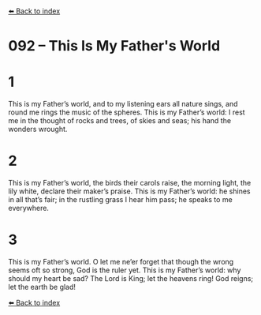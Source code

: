 [⬅️ Back to index](../README.md)

# 092 – This Is My Father's World


# 1
This is my Father’s world,
and to my listening ears
all nature sings, and round me rings
the music of the spheres.
This is my Father’s world:
I rest me in the thought
of rocks and trees, of skies and seas;
his hand the wonders wrought.

# 2
This is my Father’s world,
the birds their carols raise,
the morning light, the lily white,
declare their maker’s praise.
This is my Father’s world:
he shines in all that’s fair;
in the rustling grass I hear him pass;
he speaks to me everywhere.

# 3
This is my Father’s world.
O let me ne’er forget
that though the wrong seems oft so strong,
God is the ruler yet.
This is my Father’s world:
why should my heart be sad?
The Lord is King; let the heavens ring!
God reigns; let the earth be glad!

[⬅️ Back to index](../README.md)
